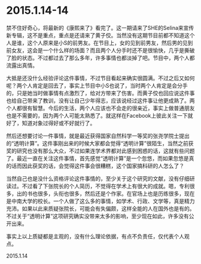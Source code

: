 2015.1.14-14
=============

禁不住好奇心，将最新的《康熙来了》看完了。这一期请来了SHE的Selina来宣传新专辑，这不是重点，重点是还请来了黄子佼。当然没有这期节目前都不知道这个人是谁，这个人原来是小S的前男友。在节目上，女的见到前男友，然后男的见到前女友，这会是一个什么样的场面？而且两个人分手时还不是很愉快，几乎是撕破了脸的状态。不过都过去了那么多年，许多事情也都淡掉了吧。节目中，两个人都流露出真情。

大抵是还没什么经验评论这件事情，不过节目看起来确实很圆满。不过之后又如何呢？两个人肯定是回去了，事实上节目中小S也说了，当时两个人肯定是会分手的，只是她当时做事情有点激烈了，给对方带来了伤害。而黄子佼也回应说这件事也给自己带来了教训，没有让自己少年得志，应该说经过这件事让他更成熟了。两个人都很有智慧。今后的生活，两个人应该也不会走的很亲近，事实上做普通朋友也是不需要的，因为两个人可能太熟悉了。就这样在Facebook上彼此关注一下就好了，知道对象过得好或不好就行了。

然后还想要讨论一件事情，就是最近获得国家自然科学一等奖的张尧学院士提出的“透明计算”。这件事刚出来的时候大家都会觉得“透明计算”很陌生，当然之前获奖的研究也没有那么大众，不过如果连学术界都对此感到困惑的话，这就有些问题了。最近一直在关注这件事情，首先感觉“透明计算”是一个忽悠，而如果忽悠是真的话而因此获奖的话，会觉得这件事会很糟糕，这个国家搞科研的人怎么了？

当然自己也是没什么资格评论这件事情的，至少关于这个研究的文献，没有仔细研读过。不过看了下张院长的个人简历，不觉得在学术上有很大的成就。嗯，专利很多，出的书也很多，头衔也很多，然后还是个作家。在官场上也是历练很多，现在是中南大学的校长。一个人做了这么多的事情，如学术、行政、文学等，真是精力充沛。如果以此来质疑张院长，可能会有失偏颇，这样全能的人在国外也是有的。不过关于“透明计算”这项研究确实没带来太多的影响，至少现在如此，许多没有公开出来。

事实上以上质疑都是主观的，没有什么理论依据，有点不负责任，仅代表个人观点。

2015.1.14